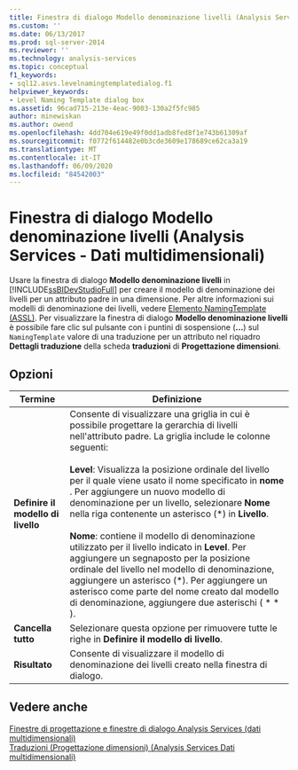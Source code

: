 ```yaml
---
title: Finestra di dialogo Modello denominazione livelli (Analysis Services-Dati multidimensionali) | Microsoft Docs
ms.custom: ''
ms.date: 06/13/2017
ms.prod: sql-server-2014
ms.reviewer: ''
ms.technology: analysis-services
ms.topic: conceptual
f1_keywords:
- sql12.asvs.levelnamingtemplatedialog.f1
helpviewer_keywords:
- Level Naming Template dialog box
ms.assetid: 96cad715-213e-4eac-9003-130a2f5fc985
author: minewiskan
ms.author: owend
ms.openlocfilehash: 4dd704e619e49f0dd1adb8fed8f1e743b61309af
ms.sourcegitcommit: f0772f614482e0b3cde3609e178689ce62ca3a19
ms.translationtype: MT
ms.contentlocale: it-IT
ms.lasthandoff: 06/09/2020
ms.locfileid: "84542003"
---
```

# <a name="level-naming-template-dialog-box-analysis-services---multidimensional-data"></a>Finestra di dialogo Modello denominazione livelli (Analysis Services - Dati multidimensionali)
  Usare la finestra di dialogo **Modello denominazione livelli** in [!INCLUDE[ssBIDevStudioFull](../includes/ssbidevstudiofull-md.md)] per creare il modello di denominazione dei livelli per un attributo padre in una dimensione. Per altre informazioni sui modelli di denominazione dei livelli, vedere [Elemento NamingTemplate &#40;ASSL&#41;](https://docs.microsoft.com/bi-reference/assl/properties/namingtemplate-element-assl). Per visualizzare la finestra di dialogo **Modello denominazione livelli** è possibile fare clic sul pulsante con i puntini di sospensione (**...**) sul `NamingTemplate` valore di una traduzione per un attributo nel riquadro **Dettagli traduzione** della scheda **traduzioni** di **Progettazione dimensioni**.  
  
## <a name="options"></a>Opzioni  
  
|Termine|Definizione|  
|----------|----------------|  
|**Definire il modello di livello**|Consente di visualizzare una griglia in cui è possibile progettare la gerarchia di livelli nell'attributo padre. La griglia include le colonne seguenti:<br /><br /> **Level**: Visualizza la posizione ordinale del livello per il quale viene usato il nome specificato in **nome** . Per aggiungere un nuovo modello di denominazione per un livello, selezionare **Nome** nella riga contenente un asterisco (\*) in **Livello**.<br /><br /> **Nome**: contiene il modello di denominazione utilizzato per il livello indicato in **Level**. Per aggiungere un segnaposto per la posizione ordinale del livello nel modello di denominazione, aggiungere un asterisco (*). Per aggiungere un asterisco come parte del nome creato dal modello di denominazione, aggiungere due asterischi ( \* \* ).|  
|**Cancella tutto**|Selezionare questa opzione per rimuovere tutte le righe in **Definire il modello di livello**.|  
|**Risultato**|Consente di visualizzare il modello di denominazione dei livelli creato nella finestra di dialogo.|  
  
## <a name="see-also"></a>Vedere anche  
 [Finestre di progettazione e finestre di dialogo Analysis Services &#40;dati multidimensionali&#41;](analysis-services-designers-and-dialog-boxes-multidimensional-data.md)   
 [Traduzioni &#40;Progettazione dimensioni&#41; &#40;Analysis Services Dati multidimensionali&#41;](translations-dimension-designer-analysis-services-multidimensional-data.md)  
  
  
